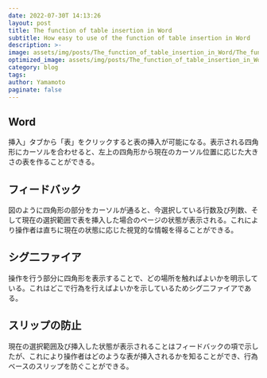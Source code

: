 ```yaml
---
date: 2022-07-30T 14:13:26
layout: post
title: The function of table insertion in Word
subtitle: How easy to use of the function of table insertion in Word
description: >-
image: assets/img/posts/The_function_of_table_insertion_in_Word/The_function_of_table_insertion_in_Word.jpg
optimized_image: assets/img/posts/The_function_of_table_insertion_in_Word/The_function_of_table_insertion_in_Word_resized_thumbnail.jpg
category: blog
tags: 
author: Yamamoto
paginate: false
---
```


## Word

挿入」タブから「表」をクリックすると表の挿入が可能になる。表示される四角形にカーソルを合わせると、左上の四角形から現在のカーソル位置に応じた大きさの表を作ることができる。

## フィードバック

図のように四角形の部分をカーソルが通ると、今選択している行数及び列数、そして現在の選択範囲で表を挿入した場合のページの状態が表示される。これにより操作者は直ちに現在の状態に応じた視覚的な情報を得ることができる。

## シグ二ファイア

操作を行う部分に四角形を表示することで、どの場所を触ればよいかを明示している。これはどこで行為を行えばよいかを示しているためシグ二ファイアである。

## スリップの防止

現在の選択範囲及び挿入した状態が表示されることはフィードバックの項で示したが、これにより操作者はどのような表が挿入されるかを知ることができ、行為ベースのスリップを防ぐことができる。
